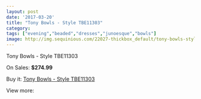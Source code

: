 ```yaml
---
layout: post
date: '2017-03-20'
title: "Tony Bowls - Style TBE11303"
category: 
tags: ["evening","beaded","dresses","junoesque","bowls"]
image: http://img.sequinious.com/22027-thickbox_default/tony-bowls-style-tbe11303.jpg
---
```

Tony Bowls - Style TBE11303

On Sales: **$274.99**
<a href="https://www.sequinious.com/9854-tony-bowls-style-tbe11303.html"><amp-img layout="responsive" width="600" height="600" src="//img.sequinious.com/22027-thickbox_default/tony-bowls-style-tbe11303.jpg" alt="Tony Bowls - Style TBE11303 0" /></a>
<a href="https://www.sequinious.com/9854-tony-bowls-style-tbe11303.html"><amp-img layout="responsive" width="600" height="600" src="//img.sequinious.com/22030-thickbox_default/tony-bowls-style-tbe11303.jpg" alt="Tony Bowls - Style TBE11303 1" /></a>
<a href="https://www.sequinious.com/9854-tony-bowls-style-tbe11303.html"><amp-img layout="responsive" width="600" height="600" src="//img.sequinious.com/22029-thickbox_default/tony-bowls-style-tbe11303.jpg" alt="Tony Bowls - Style TBE11303 2" /></a>
<a href="https://www.sequinious.com/9854-tony-bowls-style-tbe11303.html"><amp-img layout="responsive" width="600" height="600" src="//img.sequinious.com/22028-thickbox_default/tony-bowls-style-tbe11303.jpg" alt="Tony Bowls - Style TBE11303 3" /></a>

Buy it: [Tony Bowls - Style TBE11303](https://www.sequinious.com/9854-tony-bowls-style-tbe11303.html "Tony Bowls - Style TBE11303")

View more: [](https://www.sequinious.com/- "")